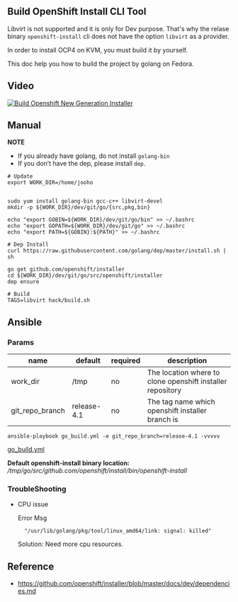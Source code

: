 Build OpenShift Install CLI Tool
--------------------------------

Libvirt is not supported and it is only for Dev purpose. That's why the relase binary `openshift-install` cli does not have the option `libvirt` as a provider.

In order to install OCP4 on KVM, you must build it by yourself.

This doc help you how to build the project by golang on Fedora.

## Video
[![Build Openshift New Generation Installer](http://img.youtube.com/vi/ZD5SnNyOuy4/0.jpg)](https://www.youtube.com/embed/ZD5SnNyOuy4)


## Manual

**NOTE**
- If you already have golang, do not install `golang-bin` 
- If you don’t have the dep, please install `dep`.

```
# Update
export WORK_DIR=/home/jooho


sudo yum install golang-bin gcc-c++ libvirt-devel
mkdir -p ${WORK_DIR}/dev/git/go/{src,pkg,bin}

echo "export GOBIN=${WORK_DIR}/dev/git/go/bin" >> ~/.bashrc
echo "export GOPATH=${WORK_DIR}/dev/git/go" >> ~/.bashrc
echo "export PATH=${GOBIN}:${PATH}" >> ~/.bashrc

# Dep Install
curl https://raw.githubusercontent.com/golang/dep/master/install.sh | sh

go get github.com/openshift/installer
cd ${WORK_DIR}/dev/git/go/src/openshift/installer
dep ensure
 
# Build
TAGS=libvirt hack/build.sh
```

## Ansible

### Params

|name| default|required|description|
|-----|-----|-----|-----|
|work_dir|/tmp|no| The location where to clone openshift installer repository|
|git_repo_branch |release-4.1| no| The tag name which openshift installer branch is |

```
ansible-playbook go_build.yml -e git_repo_branch=release-4.1 -vvvvv

```
[go_build.yml](./go_build.yml)

**Default openshift-install binary location:** */tmp/go/src/github.com/openshift/install/bin/openshift-install*

### TroubleShooting

- CPU issue

  Error Msg
  ```
    "/usr/lib/golang/pkg/tool/linux_amd64/link: signal: killed"
  ```
  Solution: Need more cpu resources.

## Reference
- https://github.com/openshift/installer/blob/master/docs/dev/dependencies.md
